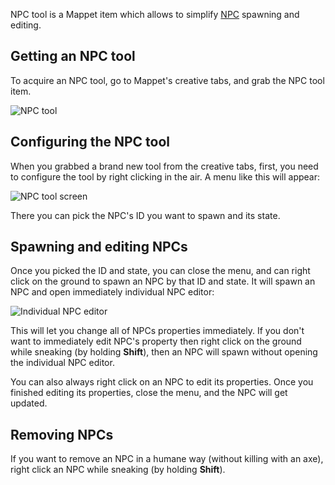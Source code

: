 NPC tool is a Mappet item which allows to simplify [NPC](./NPCs) spawning and editing.

## Getting an NPC tool

To acquire an NPC tool, go to Mappet's creative tabs, and grab the NPC tool item.

![NPC tool](https://i.imgur.com/QV5SpBn.png)

## Configuring the NPC tool

When you grabbed a brand new tool from the creative tabs, first, you need to configure the tool by right clicking in the air. A menu like this will appear: 

![NPC tool screen](https://i.imgur.com/3h7vdTe.png)

There you can pick the NPC's ID you want to spawn and its state. 

## Spawning and editing NPCs 

Once you picked the ID and state, you can close the menu, and can right click on the ground to spawn an NPC by that ID and state. It will spawn an NPC and open immediately individual NPC editor:

![Individual NPC editor](https://i.imgur.com/qIoppFj.png)

This will let you change all of NPCs properties immediately. If you don't want to immediately edit NPC's property then right click on the ground while sneaking (by holding **Shift**), then an NPC will spawn without opening the individual NPC editor.

You can also always right click on an NPC to edit its properties. Once you finished editing its properties, close the menu, and the NPC will get updated. 

## Removing NPCs

If you want to remove an NPC in a humane way (without killing with an axe), right click an NPC while sneaking (by holding **Shift**).